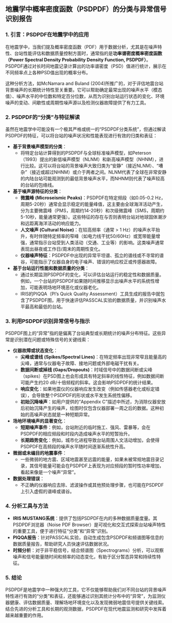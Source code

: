 ## 地震学中概率密度函数（PSDPDF）的分类与异常信号识别报告

### 1. 引言：PSDPDF在地震学中的应用

在地震学中，当我们提及概率密度函数（PDF）用于数据分析，尤其是在噪声特性、台站性能评估和数据质量控制方面时，通常指的是**功率谱密度概率密度函数（Power Spectral Density Probability Density Function, PSDPDF）**。PSDPDF通过对长时间地震记录计算出的功率谱密度（PSD）值进行统计，展示在不同频率点上各种PSD值出现的概率分布。

这种分析方法，如McNamara and Buland (2004)所推广的，对于评估地震台站背景噪声的长期统计特性至关重要。它可以帮助确定最常出现的噪声水平（模态值）、噪声水平的中位数和特定百分位数，从而为识别台站运行状态的变化、环境噪声的变动、间歇性或周期性噪声源以及检测仪器故障提供了有力工具。

### 2. PSDPDF的“分类”与特征解读

虽然在地震学中可能没有一个极其严格或统一的“PSDPDF分类系统”，但通过解读PSDPDF的特征，可以将台站的噪声状况和性能表现进行有效的归类和表征：

- **基于背景噪声模型的分类**：
  - 将特定台站计算得到的PSDPDF与全球标准噪声模型，如Peterson（1993）提出的新低噪声模型（NLNM）和新高噪声模型（NHNM），进行比较。这可以将台站的背景噪声大致归类为“安静”（接近NLNM）、“嘈杂”（接近或超过NHNM）或介于两者之间。NLNM代表了全球在非常安静的内陆台站可能观测到的最低背景噪声水平，而NHNM则代表了噪声较高的台站的包络线。
- **基于噪声源特征的分类**：
  - **微震峰 (Microseismic Peaks)**：PSDPDF在特定频段（如0.05-0.2 Hz，周期5-20秒）通常会显示稳定的能量峰值，这主要由全球海洋活动产生，分为主要微震峰（PMS，周期约14-20秒）和次级微震峰（SMS，周期约5-10秒，能量通常更强）。这些特征的存在与否则表明台站对地球固体潮汐和远距离海洋活动的响应能力。
  - **人文噪声 (Cultural Noise)**：在较高频率（通常 > 1 Hz）的噪声水平抬升，有时伴随特定频率的窄峰（如电力线干扰50/60Hz）或宽带能量增强，通常指示台站受到人类活动（交通、工业等）的影响。这类噪声通常表现出昼夜或工作日/周末的周期性变化。
  - **仪器噪声特征**：PSDPDF中出现的异常平坦谱、孤立的谱线或不寻常的谱谷，可能指示了仪器自身的电子噪声、错误的响应校正或传感器故障。
- **基于台站运行性能和数据质量的分类**：
  - 通过长期监测PSDPDF的变化，可以评估台站运行的稳定性和数据质量。例如，一个台站的PSDPDF如果随时间推移显示出噪声水平的系统性增加，可能表明场地环境恶化或仪器老化。
  - IRIS的PIQQA（PI’s Quick Quality Assessment）工具生成的报告中就包含了PSDPDF图，用于快速评估PASSCAL实验的数据质量，并识别噪声水平最高和最低的台站。

### 3. 利用PSDPDF识别异常信号与指示

PSDPDF图上的“异常”指的是偏离了台站典型或长期统计的噪声分布特征。这些异常是识别潜在问题或特殊信号的关键线索：

- **仪器故障或状态变化**：
  - **尖峰或谱线 (Spikes/Spectral Lines)**：在特定频率出现非常窄且能量高的尖峰，通常与仪器电子故障、接地问题或外部电磁干扰有关。
  - **数据间断或掉线 (Gaps/Dropouts)**：时域信号中的数据间断或尖峰（spikes）在PSD图上也会形成具有特定斜率的线性特征，例如数据间断可能产生约20 dB/十倍频程的斜率。这会影响PSDPDF的统计结果。
  - **响应变化**：如果地震仪的仪器响应发生改变（例如传感器老化或标定错误），会导致整个PSDPDF的形状或水平发生系统性偏移。
  - **初始沉降噪声**：如用户提供的“Appendix C”描述中所述，为消除仪器安放后初始沉降产生的噪声，绘图时仅包含仪器部署一周之后的数据。这种初始的高噪声状态就是一种短期异常。
- **场地环境噪声的显著变化**：
  - **短期噪声事件**：例如，台站附近的临时施工、强风、雷暴等，会在PSDPDF的相应频段和时段内造成噪声水平的短暂抬升。
  - **长期趋势变化**：例如，城市化进程导致台站周围人文活动增加，会使得PSDPDF在高频段的噪声水平随时间逐渐系统性升高。
- **微弱或未编目的地震事件**：
  - 一些微弱的地方震、区域地震甚至远震的能量，如果未被常规地震目录记录，其信号能量可能会在PSDPDF上表现为对应频段的暂时性功率增加，看起来像是一个噪声“异常”。
- **数据处理错误**：
  - 不正确的仪器响应去除、滤波操作或其他预处理步骤，也可能在PSDPDF上引入虚假的谱峰或谱谷。

### 4. 分析工具与方法

- **IRIS MUSTANG系统**：提供了包括PSDPDF在内的多种数据质量度量。其PSDPDF浏览器（Noise PDF Browser）是可视化和交互式探索台站噪声特性的重要工具，便于进行特征“分类”和“异常”识别。
- **PIQQA报告**：针对PASSCAL实验，自动生成包含PSDPDF和频谱图等信息的数据质量报告，帮助研究人员快速评估数据状况。
- **时频分析**：对于非平稳信号，结合频谱图（Spectrograms）分析，可以观察噪声和信号能量随时间和频率的动态变化，有助于区分暂态异常和持续性特征。

### 5. 结论

PSDPDF是地震学中一种强大的工具，它不仅能够帮助我们对不同台站的背景噪声特性进行有效的“分类”和表征，还能够通过识别其统计分布中的“异常”，为监测仪器健康、评估数据质量、理解场地环境变化以及发现微弱地震信号提供关键线索。结合先进的分析工具和长期的观测数据，PSDPDF在现代地震监测和研究中发挥着越来越重要的作用。